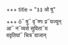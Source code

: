+++
title = "३३ ओ षु"

+++
õ᳓ षु᳓ वृ᳓ष्णः प्र᳓यज्यून्  
आ᳓ न᳓व्यसे सुविता᳓य  
ववृतियां᳓ चित्र᳓वाजान्